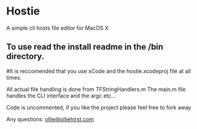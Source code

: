 Hostie
======

A simple cli hosts file editor for MacOS X 

To use read the install readme in the /bin directory.
-----------------------------------------------------

#It is reccomended that you use xCode and the hostie.xcodeproj file at all times. 

All actual file handling is done from TFStringHandlers.m
The main.m file handles the CLI interface and the argc etc...

Code is uncommented, if you like the project please feel free to fork away

Any questions: ollie@olliehirst.com


